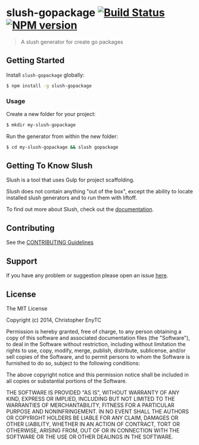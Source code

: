 # slush-gopackage [![Build Status](https://secure.travis-ci.org/chrisenytc/slush-gopackage.png?branch=master)](https://travis-ci.org/chrisenytc/slush-gopackage) [![NPM version](https://badge-me.herokuapp.com/api/npm/slush-gopackage.png)](http://badges.enytc.com/for/npm/slush-gopackage)

> A slush generator for create go packages


## Getting Started

Install `slush-gopackage` globally:

```bash
$ npm install -g slush-gopackage
```

### Usage

Create a new folder for your project:

```bash
$ mkdir my-slush-gopackage
```

Run the generator from within the new folder:

```bash
$ cd my-slush-gopackage && slush gopackage
```

## Getting To Know Slush

Slush is a tool that uses Gulp for project scaffolding.

Slush does not contain anything "out of the box", except the ability to locate installed slush generators and to run them with liftoff.

To find out more about Slush, check out the [documentation](https://github.com/klei/slush).

## Contributing

See the [CONTRIBUTING Guidelines](https://github.com/chrisenytc/slush-gopackage/blob/master/CONTRIBUTING.md)

## Support
If you have any problem or suggestion please open an issue [here](https://github.com/chrisenytc/slush-gopackage/issues).

## License 

The MIT License

Copyright (c) 2014, Christopher EnyTC

Permission is hereby granted, free of charge, to any person
obtaining a copy of this software and associated documentation
files (the "Software"), to deal in the Software without
restriction, including without limitation the rights to use,
copy, modify, merge, publish, distribute, sublicense, and/or sell
copies of the Software, and to permit persons to whom the
Software is furnished to do so, subject to the following
conditions:

The above copyright notice and this permission notice shall be
included in all copies or substantial portions of the Software.

THE SOFTWARE IS PROVIDED "AS IS", WITHOUT WARRANTY OF ANY KIND,
EXPRESS OR IMPLIED, INCLUDING BUT NOT LIMITED TO THE WARRANTIES
OF MERCHANTABILITY, FITNESS FOR A PARTICULAR PURPOSE AND
NONINFRINGEMENT. IN NO EVENT SHALL THE AUTHORS OR COPYRIGHT
HOLDERS BE LIABLE FOR ANY CLAIM, DAMAGES OR OTHER LIABILITY,
WHETHER IN AN ACTION OF CONTRACT, TORT OR OTHERWISE, ARISING
FROM, OUT OF OR IN CONNECTION WITH THE SOFTWARE OR THE USE OR
OTHER DEALINGS IN THE SOFTWARE.

